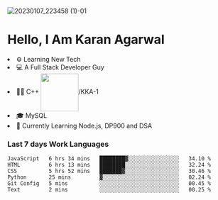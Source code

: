 ![20230107_223458 (1)-01](https://user-images.githubusercontent.com/85556603/212357966-4002f7aa-471b-4b3c-923d-f2b0d543cad5.jpeg)


<h1>Hello, I Am Karan Agarwal</h1>
<li>⚙ Learning New Tech</li>
<li>💻 A Full Stack Developer Guy</li>
<li>👨‍💻 C++ <img align="center" width="85" src="https://img.shields.io/badge/-LeetCode-FFA116?style=for-the-badge&logo=LeetCode&logoColor=black"/>/KKA-1</li> 
<li>🎓 MySQL 
<li>🙌 Currently Learning Node.js, DP900 and DSA</li>  
   
<h3>Last 7 days Work Languages </h3> 
     
<!--START_SECTION:waka-->

```text
JavaScript   6 hrs 34 mins   ████████▓░░░░░░░░░░░░░░░░   34.10 %
HTML         6 hrs 13 mins   ████████░░░░░░░░░░░░░░░░░   32.24 %
CSS          5 hrs 52 mins   ███████▓░░░░░░░░░░░░░░░░░   30.46 %
Python       25 mins         ▓░░░░░░░░░░░░░░░░░░░░░░░░   02.24 %
Git Config   5 mins          ░░░░░░░░░░░░░░░░░░░░░░░░░   00.45 %
Text         2 mins          ░░░░░░░░░░░░░░░░░░░░░░░░░   00.25 %
```

<!--END_SECTION:waka-->
